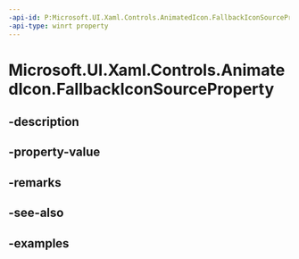 ```yaml
---
-api-id: P:Microsoft.UI.Xaml.Controls.AnimatedIcon.FallbackIconSourceProperty
-api-type: winrt property
---
```


# Microsoft.UI.Xaml.Controls.AnimatedIcon.FallbackIconSourceProperty

<!--
public static Windows.UI.Xaml.DependencyProperty FallbackIconSourceProperty { get; }
-->


## -description

## -property-value

## -remarks

## -see-also

## -examples


